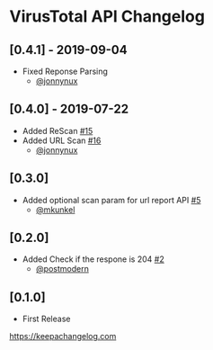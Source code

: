 # VirusTotal API Changelog

## [0.4.1] - 2019-09-04

* Fixed Reponse Parsing
  * [@jonnynux](https://github.com/jonnynux)
  

## [0.4.0] - 2019-07-22

* Added ReScan [#15](https://github.com/pwelch/virustotal_api/pull/15)
* Added URL Scan [#16](https://github.com/pwelch/virustotal_api/pull/16)
  * [@jonnynux](https://github.com/jonnynux)
  
## [0.3.0]

* Added optional scan param for url report API [#5](https://github.com/pwelch/virustotal_api/pull/5)
  * [@mkunkel ](https://github.com/mkunkel)

## [0.2.0]

* Added Check if the respone is 204 [#2](https://github.com/pwelch/virustotal_api/pull/2)
  * [@postmodern](https://github.com/postmodern)

## [0.1.0]

* First Release

https://keepachangelog.com
